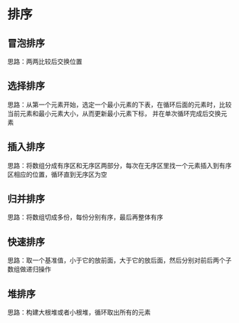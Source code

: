# 排序

## 冒泡排序

思路：两两比较后交换位置

## 选择排序

思路：从第一个元素开始，选定一个最小元素的下表，在循环后面的元素时，比较当前元素和最小元素大小，从而更新最小元素下标，
并在单次循环完成后交换元素

## 插入排序

思路：将数组分成有序区和无序区两部分，每次在无序区里找一个元素插入到有序区相应的位置，循环直到无序区为空

## 归并排序

思路：将数组切成多份，每份分别有序，最后再整体有序

## 快速排序

思路：取一个基准值，小于它的放前面，大于它的放后面，然后分别对前后两个子数组做递归操作

## 堆排序

思路：构建大根堆或者小根堆，循环取出所有的元素
